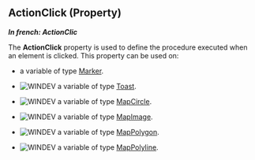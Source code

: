
## ActionClick (Property)

***In french: ActionClic***
	



<a name="XUse"></a>
<a name="Use"></a>
<a name="description"></a>
The **ActionClick** property is used to define the procedure executed when an element is clicked. This property can be used on:

- a variable of type [Marker](../WDLang3/1000019940.md).

- ![WINDEV](https://doc.pcsoft.fr/ext/images/us/WD.png) a variable of type [Toast](../WDLang1/1000024638.md).

- ![WINDEV](https://doc.pcsoft.fr/ext/images/us/WD.png) a variable of type [MapCircle](../WDLang3/1000025504.md).

- ![WINDEV](https://doc.pcsoft.fr/ext/images/us/WD.png) a variable of type [MapImage](../WDLang3/1000025523.md).

- ![WINDEV](https://doc.pcsoft.fr/ext/images/us/WD.png) a variable of type [MapPolygon](../WDLang3/1000025476.md).

- ![WINDEV](https://doc.pcsoft.fr/ext/images/us/WD.png) a variable of type [MapPolyline](../WDLang3/1000025489.md).




